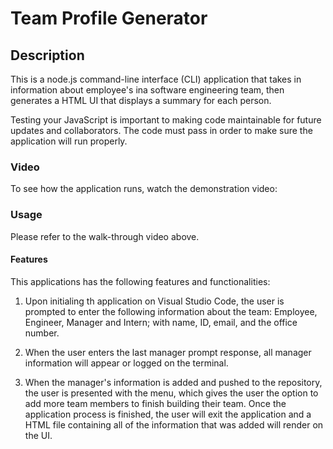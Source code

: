 # Team Profile Generator

## Description 
This is a node.js command-line interface (CLI) application that takes in information about employee's ina  software engineering team, then generates a HTML UI that displays a summary for each person. 

Testing your JavaScript is important to making code maintainable for future updates and collaborators. The code must pass in order to make sure the application will run properly.

### Video
To see how the application runs, watch the demonstration video:

### Usage
Please refer to the walk-through video above. 

#### Features 
This applications has the following features and functionalities:

  1. Upon initialing th application on Visual Studio Code, the user is prompted to enter the following information about the team: Employee, Engineer, Manager and Intern; with name, ID, email, and the office number. 
  
  2. When the user enters the last manager prompt response, all manager information will appear or logged on the terminal. 

  3. When the manager's information is added and pushed to the repository, the user is presented with the menu, which gives the user the option to add more team members to finish building their team. Once the application process is finished, the user will exit the application and a HTML file containing all of the information that was added will render on the UI. 


